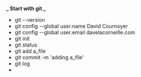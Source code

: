 **_ Start with git _**

- git --version
- git config --global user.name David Cournoyer
- git config --global user.email davelacorneille.com
- git init
- git status
- git add a_file
- git commit -m 'adding a_file'
- git log
-
